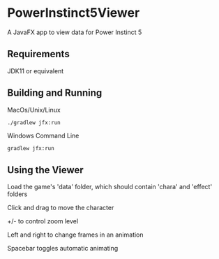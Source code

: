 # PowerInstinct5Viewer
A JavaFX app to view data for Power Instinct 5

## Requirements

JDK11 or equivalent

## Building and Running

MacOs/Unix/Linux
```bash
./gradlew jfx:run
```

Windows Command Line
```
gradlew jfx:run
```

## Using the Viewer

Load the game's 'data' folder, which should contain 'chara' and 'effect' folders

Click and drag to move the character

+/- to control zoom level

Left and right to change frames in an animation

Spacebar toggles automatic animating
